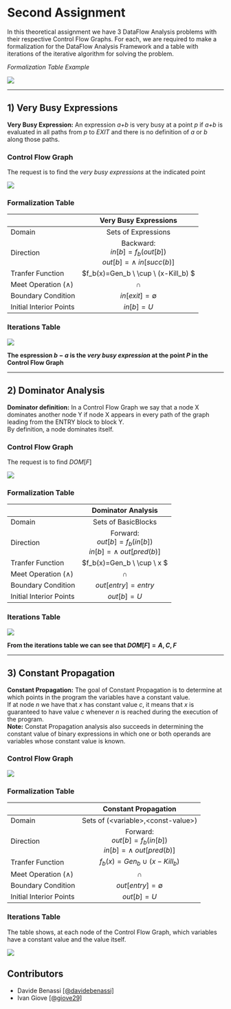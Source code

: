 # Second Assignment

In this theoretical assignment we have 3 DataFlow Analysis problems with their respective Control Flow Graphs.
For each, we are required to make a formalization for the DataFlow Analysis Framework and
a table with iterations of the iterative algorithm for solving the problem.

_Formalization Table Example_ 

<p> <img src="./assets/form-example.png" / > </p>

---

## 1) Very Busy Expressions

**Very Busy Expression:** An expression _a+b_ is very busy at a point _p_ if _a+b_ is evaluated in all paths from _p_ to _EXIT_ and there is no definition of _a_ or _b_ along those paths.

### Control Flow Graph
The request is to find the _very busy expressions_ at the indicated point
<p> <img src="./assets/very-busy-exp/cfg.png" / > </p>

### Formalization Table
||Very Busy Expressions
---|:---:
Domain| Sets of Expressions
Direction| Backward: <br> $in[b]=f_b(out[b])$ <br> $out[b]=\land \ in[succ(b)]$
Tranfer Function| $f_b(x)=Gen_b \ \cup \ (x-Kill_b) $
Meet Operation ($\land$)| $\cap$
Boundary Condition| $in[exit] = \emptyset$
Initial Interior Points| $in[b] = U$

### Iterations Table
<p> <img src="./assets/very-busy-exp/itertable.png" / > </p>

**The espression $b-a$ is the _very busy expression_ at the point $P$ in the Control Flow Graph**

---

## 2) Dominator Analysis

**Dominator definition:** In a Control Flow Graph we say that a node X dominates another node Y if node X appears in every path of the graph leading from the ENTRY block to block Y.\
By definition, a node dominates itself.

### Control Flow Graph
The request is to find $DOM[F]$ 
<p> <img src="./assets/dominator-analysis/cfg.png" / > </p>


### Formalization Table
||Dominator Analysis
---|:---:
Domain| Sets of BasicBlocks
Direction| Forward: <br> $out[b]=f_b(in[b])$ <br> $in[b]=\land \ out[pred(b)]$
Tranfer Function| $f_b(x)=Gen_b \ \cup \ x $
Meet Operation ($\land$)| $\cap$
Boundary Condition| $out[entry] = entry$
Initial Interior Points| $out[b] = U$
 
### Iterations Table
<p> <img src="./assets/dominator-analysis/itertable.png" / > </p>

**From the iterations table we can see that $DOM[F]={A, C, F}$**

---

## 3) Constant Propagation

**Constant Propagation:** The goal of Constant Propagation is to determine at which points in the program the variables have a constant value.\
If at node _n_ we have that _x_ has constant value _c_, it means that _x_ is guaranteed to have value _c_ whenever _n_ is reached during the execution of the program.\
**Note:** Constat Propagation analysis also succeeds in determining the constant value of binary expressions in which one or both operands are 
variables whose constant value is known.

### Control Flow Graph
<p> <img src="./assets/constant-propagation/cfg.png" / > </p>

### Formalization Table
||Constant Propagation
---|:---:
Domain| Sets of (\<variable>,\<const-value>)
Direction| Forward: <br> $out[b]=f_b(in[b])$ <br> $in[b]=\land \ out[pred(b)]$
Tranfer Function| $f_b(x)=Gen_b \ \cup \ (x-Kill_b)$
Meet Operation ($\land$)| $\cap$
Boundary Condition| $out[entry] = \emptyset$
Initial Interior Points| $out[b] = U$

### Iterations Table

The table shows, at each node of the Control Flow Graph, which variables have a constant value and the value itself.

<p> <img src="./assets/constant-propagation/itertable.png" / > </p>

## Contributors
 - Davide Benassi [[@davidebenassi]](https://github.com/davidebenassi)
 - Ivan Giove [[@giove29]](https://github.com/giove29)
